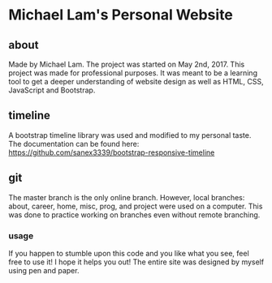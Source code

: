 # Michael Lam's Personal Website
## about
Made by Michael Lam. The project was started on May 2nd, 2017.
This project was made for professional purposes. It was meant
to be a learning tool to get a deeper understanding of website
design as well as HTML, CSS, JavaScript and Bootstrap.

## timeline
A bootstrap timeline library was used and modified to my personal taste. The documentation can be found here:
https://github.com/sanex3339/bootstrap-responsive-timeline

## git
The master branch is the only online branch. However, local branches: about, career, home, misc, prog, and project were used on a computer. This was done to practice working on branches even without remote branching.

### usage
If you happen to stumble upon this code and you like what you
see, feel free to use it! I hope it helps you out! The entire site was designed by myself using pen and paper.
